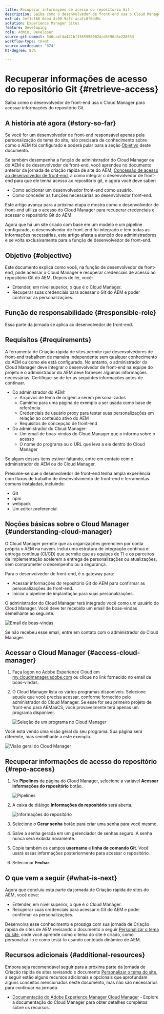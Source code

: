 ```yaml
---
title: Recuperar informações de acesso do repositório Git
description: Saiba como o desenvolvedor de front-end usa o Cloud Manager para acessar informações do repositório Git.
exl-id: 3ef1cf86-6da4-4c09-9cfc-acafc8f6dd5c
solution: Experience Manager Sites
feature: Developing
role: Admin, Developer
source-git-commit: 646ca4f4a441bf1565558002dcd6f96d3e228563
workflow-type: tm+mt
source-wordcount: '874'
ht-degree: 83%

---
```


# Recuperar informações de acesso do repositório Git {#retrieve-access}

Saiba como o desenvolvedor de front-end usa o Cloud Manager para acessar informações do repositório Git.

## A história até agora {#story-so-far}

Se você for um desenvolvedor de front-end responsável apenas pela personalização do tema do site, não precisará de conhecimento sobre como o AEM foi configurado e poderá pular para a seção [Objetivo](#objective) deste documento.

Se também desempenha a função de administrador do Cloud Manager ou do AEM e de desenvolvedor de front-end, você aprendeu no documento anterior da jornada de criação rápida de site do AEM, [Concessão de acesso ao desenvolvedor de front-end](grant-access.md), a como integrar o desenvolvedor de front-end para que ele tenha acesso ao repositório git, e agora você deve saber:

* Como adicionar um desenvolvedor front-end como usuário.
* Como conceder as funções necessárias ao desenvolvedor front-end.

Este artigo avança para a próxima etapa e mostra como o desenvolvedor de front-end utiliza o acesso do Cloud Manager para recuperar credenciais e acessar o repositório Git do AEM.

Agora que há um site criado com base em um modelo e um pipeline configurado, o desenvolvedor de front-end foi integrado e tem todas as informações necessárias, este artigo afasta a atenção dos administradores e se volta exclusivamente para a função de desenvolvedor de front-end.

## Objetivo {#objective}

Este documento explica como você, na função de desenvolvedor de front-end, pode acessar o Cloud Manager e recuperar credenciais de acesso ao repositório Git do AEM. Depois de ler, você:

* Entender, em nível superior, o que é o Cloud Manager.
* Recuperar suas credenciais para acessar o Git do AEM e poder confirmar as personalizações.

## Função de responsabilidade {#responsible-role}

Essa parte da jornada se aplica ao desenvolvedor de front-end.

## Requisitos {#requirements}

A ferramenta de Criação rápida de sites permite que desenvolvedores de front-end trabalhem de maneira independente sem qualquer conhecimento do AEM ou como ele está configurado. No entanto, o administrador do Cloud Manager deve integrar o desenvolvedor de front-end na equipe do projeto e o administrador do AEM deve fornecer algumas informações necessárias. Certifique-se de ter as seguintes informações antes de continuar.

* Do administrador do AEM:
   * Arquivos de tema de origem a serem personalizados
   * Caminho para uma página de exemplo a ser usada como base de referência
   * Credenciais de usuário proxy para testar suas personalizações em relação ao conteúdo ativo do AEM
   * Requisitos de concepção de front-end
* Do administrador do Cloud Manager:
   * Um email de boas-vindas do Cloud Manager que o informa sobre o acesso
   * O nome do programa ou o URL que leva a ele dentro do Cloud Manager

Se algum desses itens estiver faltando, entre em contato com o administrador do AEM ou do Cloud Manager.

Presume-se que o desenvolvedor de front-end tenha ampla experiência com fluxos de trabalho de desenvolvimento de front-end e ferramentas comuns instaladas, incluindo:

* Git
* npm
* webpack
* Um editor preferencial

## Noções básicas sobre o Cloud Manager {#understanding-cloud-manager}

O Cloud Manager permite que as organizações gerenciem por conta própria o AEM na nuvem. Inclui uma estrutura de integração contínua e entrega contínua (CI/CD) que permite que as equipes de TI e os parceiros de implementação acelerem a entrega de personalizações ou atualizações, sem comprometer o desempenho ou a segurança.

Para o desenvolvedor de front-end, é o gateway para:

* Acessar informações do repositório Git do AEM para confirmar as personalizações de front-end.
* Iniciar o pipeline de implantação para suas personalizações.

O administrador do Cloud Manager terá integrado você como um usuário do Cloud Manager. Você deve ter recebido um email de boas-vindas semelhante ao seguinte.

![Email de boas-vindas](assets/welcome-email.png)

Se não recebeu esse email, entre em contato com o administrador do Cloud Manager.

## Acessar o Cloud Manager {#access-cloud-manager}

1. Faça logon no Adobe Experience Cloud em [my.cloudmanager.adobe.com](https://my.cloudmanager.adobe.com/) ou clique no link fornecido no email de boas-vindas.

1. O Cloud Manager lista os vários programas disponíveis. Selecione aquele que você precisa acessar, conforme fornecido pelo administrador do Cloud Manager. Se esse for seu primeiro projeto de front-end para AEMaaCS, você provavelmente terá apenas um programa disponível.

   ![Seleção de um programa no Cloud Manager](assets/cloud-manager-select-program.png)

Você está vendo uma visão geral do seu programa. Sua página será diferente, mas semelhante a este exemplo.

![Visão geral do Cloud Manager](assets/cloud-manager-overview.png)

## Recuperar informações de acesso do repositório  {#repo-access}

1. No **Pipelines** da página do Cloud Manager, selecione a variável **Acessar informações do repositório** botão.

   ![Pipelines](assets/pipelines-repo-info.png)

1. A caixa de diálogo **Informações do repositório** será aberta.

   ![Informações do repositório](assets/repo-info.png)

1. Selecione o **Gerar senha** botão para criar uma senha para você mesmo.

1. Salve a senha gerada em um gerenciador de senhas seguro. A senha nunca será exibida novamente.

1. Copie também os campos **username** e **linha de comando Git**. Você usará essas informações posteriormente para acessar o repositório.

1. Selecionar **Fechar**.

## O que vem a seguir {#what-is-next}

Agora que concluiu esta parte da jornada de Criação rápida de sites do AEM, você deve:

* Entender, em nível superior, o que é o Cloud Manager.
* Recuperar suas credenciais para acessar o Git do AEM e poder confirmar as personalizações.

Desenvolva esse conhecimento e prossiga com sua jornada de Criação rápida de sites de AEM revisando o documento a seguir [Personalizar o tema do site,](customize-theme.md) onde você aprende como o tema do site é criado, como personalizá-lo e como testá-lo usando conteúdo dinâmico de AEM.

## Recursos adicionais {#additional-resources}

Embora seja recomendável seguir para a próxima parte da jornada de Criação rápida de sites revisando o documento [Personalizar o tema do site,](customize-theme.md) a seguir estão alguns recursos adicionais e opcionais que aprofundam alguns conceitos mencionados neste documento, mas não são necessários para continuar na jornada.

* [Documentação do Adobe Experience Manager Cloud Manager](https://experienceleague.adobe.com/docs/experience-manager-cloud-manager/using/introduction-to-cloud-manager.html?lang=pt-BR) - Explore a documentação do Cloud Manager para obter detalhes completos sobre os recursos.
